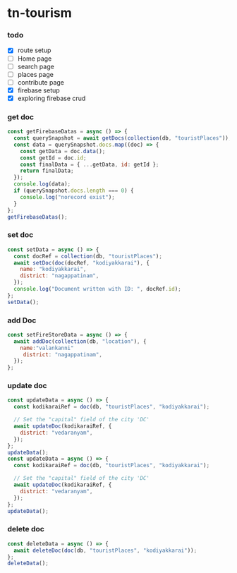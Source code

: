 # tn-tourism

### todo

- [x] route setup
- [ ] Home page
- [ ] search page
- [ ] places page
- [ ] contribute page
- [x] firebase setup
- [x] exploring firebase crud

### get doc

```js
const getFirebaseDatas = async () => {
  const querySnapshot = await getDocs(collection(db, "touristPlaces"));
  const data = querySnapshot.docs.map((doc) => {
    const getData = doc.data();
    const getId = doc.id;
    const finalData = { ...getData, id: getId };
    return finalData;
  });
  console.log(data);
  if (querySnapshot.docs.length === 0) {
    console.log("norecord exist");
  }
};
getFirebaseDatas();
```

### set doc

```js
const setData = async () => {
  const docRef = collection(db, "touristPlaces");
  await setDoc(doc(docRef, "kodiyakkarai"), {
    name: "kodiyakkarai",
    district: "nagappatinam",
  });
  console.log("Document written with ID: ", docRef.id);
};
setData();
```

### add Doc

```js
const setFireStoreData = async () => {
  await addDoc(collection(db, "location"), {
    name:"valankanni"
     district: "nagappatinam",
  });
};
```

### update doc

```js
const updateData = async () => {
  const kodikaraiRef = doc(db, "touristPlaces", "kodiyakkarai");

  // Set the "capital" field of the city 'DC'
  await updateDoc(kodikaraiRef, {
    district: "vedaranyam",
  });
};
updateData();
const updateData = async () => {
  const kodikaraiRef = doc(db, "touristPlaces", "kodiyakkarai");

  // Set the "capital" field of the city 'DC'
  await updateDoc(kodikaraiRef, {
    district: "vedaranyam",
  });
};
updateData();
```

### delete doc

```js
const deleteData = async () => {
  await deleteDoc(doc(db, "touristPlaces", "kodiyakkarai"));
};
deleteData();
```
